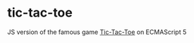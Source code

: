 # tic-tac-toe
JS version of the famous game  [Tic-Tac-Toe](https://tic-tac-toe-umber-psi.vercel.app/) on ECMAScript 5
